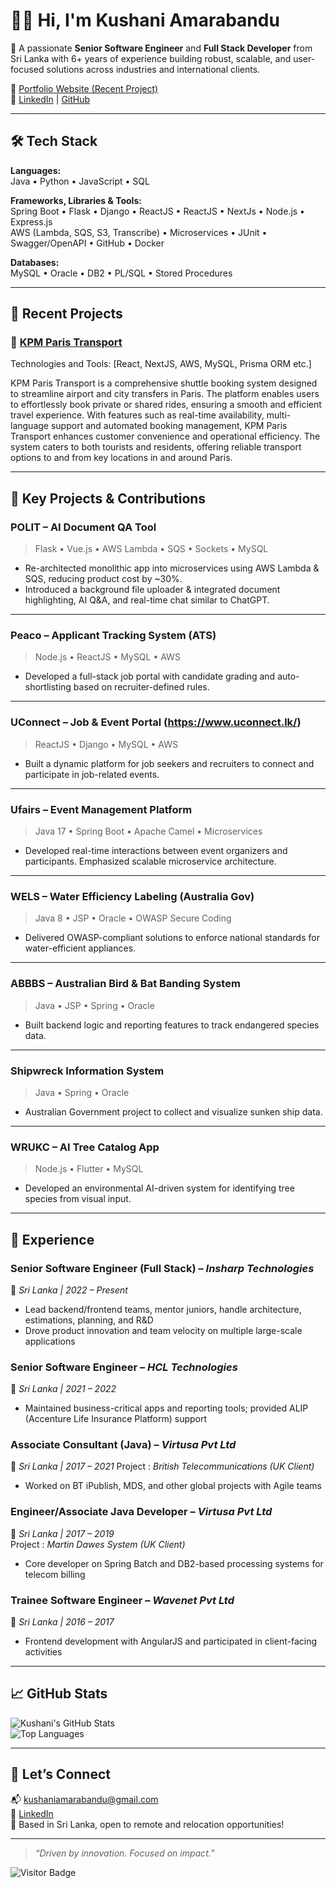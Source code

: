 # 👩‍💻 Hi, I'm Kushani Amarabandu

🎯 A passionate **Senior Software Engineer** and **Full Stack Developer** from Sri Lanka with 6+ years of experience building robust, scalable, and user-focused solutions across industries and international clients.

🔗 [Portfolio Website (Recent Project)](https://www.kpmparistransport.com)  
🔗 [LinkedIn](https://www.linkedin.com/in/kushaniamarabandu/) | [GitHub](https://github.com/KushaniAmarabandu)

---

## 🛠️ Tech Stack

**Languages:**  
Java • Python • JavaScript • SQL  

**Frameworks, Libraries & Tools:**  
Spring Boot • Flask • Django • ReactJS • ReactJS • NextJs • Node.js • Express.js  
AWS (Lambda, SQS, S3, Transcribe) • Microservices • JUnit • Swagger/OpenAPI • GitHub • Docker

**Databases:**  
MySQL • Oracle • DB2 • PL/SQL • Stored Procedures

---

## 🚀 Recent Projects

### 🔸 [KPM Paris Transport](https://www.kpmparistransport.com/)  

Technologies and Tools: [React, NextJS, AWS, MySQL, Prisma ORM etc.]

KPM Paris Transport is a comprehensive shuttle booking system designed to streamline airport and city transfers in Paris. The platform enables users to effortlessly book private or shared rides, ensuring a smooth and efficient travel experience. With features such as real-time availability, multi-language support and automated booking management, KPM Paris Transport enhances customer convenience and operational efficiency. The system caters to both tourists and residents, offering reliable transport options to and from key locations in and around Paris.

---

## 🌟 Key Projects & Contributions

### **POLIT** – AI Document QA Tool  
> Flask • Vue.js • AWS Lambda • SQS • Sockets • MySQL

- Re-architected monolithic app into microservices using AWS Lambda & SQS, reducing product cost by ~30%.
- Introduced a background file uploader & integrated document highlighting, AI Q&A, and real-time chat similar to ChatGPT.

---

### **Peaco – Applicant Tracking System (ATS)**  
> Node.js • ReactJS • MySQL • AWS

- Developed a full-stack job portal with candidate grading and auto-shortlisting based on recruiter-defined rules.

---

### **UConnect – Job & Event Portal** (https://www.uconnect.lk/)
> ReactJS • Django • MySQL • AWS

- Built a dynamic platform for job seekers and recruiters to connect and participate in job-related events.

---

### **Ufairs – Event Management Platform**  
> Java 17 • Spring Boot • Apache Camel • Microservices

- Developed real-time interactions between event organizers and participants. Emphasized scalable microservice architecture.

---

### **WELS – Water Efficiency Labeling (Australia Gov)**  
> Java 8 • JSP • Oracle • OWASP Secure Coding

- Delivered OWASP-compliant solutions to enforce national standards for water-efficient appliances.

---

### **ABBBS – Australian Bird & Bat Banding System**  
> Java • JSP • Spring • Oracle

- Built backend logic and reporting features to track endangered species data.

---

### **Shipwreck Information System**  
> Java • Spring • Oracle

- Australian Government project to collect and visualize sunken ship data.

---

### **WRUKC – AI Tree Catalog App**  
> Node.js • Flutter • MySQL

- Developed an environmental AI-driven system for identifying tree species from visual input.

---

## 💼 Experience

### **Senior Software Engineer (Full Stack)** – *Insharp Technologies*  
📍 *Sri Lanka | 2022 – Present*  
- Lead backend/frontend teams, mentor juniors, handle architecture, estimations, planning, and R&D  
- Drove product innovation and team velocity on multiple large-scale applications

### **Senior Software Engineer** – *HCL Technologies*  
📍 *Sri Lanka | 2021 – 2022*  
- Maintained business-critical apps and reporting tools; provided ALIP (Accenture Life Insurance Platform) support

### **Associate Consultant (Java)** – *Virtusa Pvt Ltd*  
📍 *Sri Lanka | 2017 – 2021* 
Project : *British Telecommunications (UK Client)* 
- Worked on BT iPublish, MDS, and other global projects with Agile teams

### **Engineer/Associate Java Developer** – *Virtusa Pvt Ltd*  
📍 *Sri Lanka | 2017 – 2019*  
Project : *Martin Dawes System (UK Client)*  
- Core developer on Spring Batch and DB2-based processing systems for telecom billing

### **Trainee Software Engineer** – *Wavenet Pvt Ltd*  
📍 *Sri Lanka | 2016 – 2017*  
- Frontend development with AngularJS and participated in client-facing activities

---

## 📈 GitHub Stats

![Kushani's GitHub Stats](https://github-readme-stats.vercel.app/api?username=KushaniAmarabandu&show_icons=true&theme=github_dark)  
![Top Languages](https://github-readme-stats.vercel.app/api/top-langs/?username=KushaniAmarabandu&layout=compact&theme=github_dark)

---

## 💬 Let’s Connect

📬 [kushaniamarabandu@gmail.com](mailto:kushaniamarabandu@gmail.com)  
🔗 [LinkedIn](https://www.linkedin.com/in/kushaniamarabandu/)  
📍 Based in Sri Lanka, open to remote and relocation opportunities!

---

> *“Driven by innovation. Focused on impact.”*

![Visitor Badge](https://komarev.com/ghpvc/?username=KushaniAmarabandu&color=blue)
